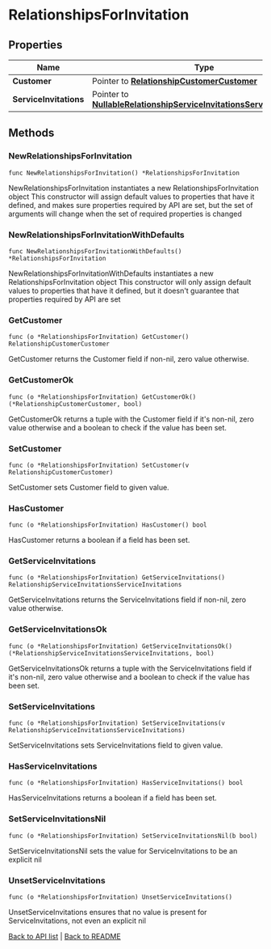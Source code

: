 # RelationshipsForInvitation

## Properties

Name | Type | Description | Notes
------------ | ------------- | ------------- | -------------
**Customer** | Pointer to [**RelationshipCustomerCustomer**](RelationshipCustomerCustomer.md) |  | [optional] 
**ServiceInvitations** | Pointer to [**NullableRelationshipServiceInvitationsServiceInvitations**](RelationshipServiceInvitationsServiceInvitations.md) |  | [optional] 

## Methods

### NewRelationshipsForInvitation

`func NewRelationshipsForInvitation() *RelationshipsForInvitation`

NewRelationshipsForInvitation instantiates a new RelationshipsForInvitation object
This constructor will assign default values to properties that have it defined,
and makes sure properties required by API are set, but the set of arguments
will change when the set of required properties is changed

### NewRelationshipsForInvitationWithDefaults

`func NewRelationshipsForInvitationWithDefaults() *RelationshipsForInvitation`

NewRelationshipsForInvitationWithDefaults instantiates a new RelationshipsForInvitation object
This constructor will only assign default values to properties that have it defined,
but it doesn't guarantee that properties required by API are set

### GetCustomer

`func (o *RelationshipsForInvitation) GetCustomer() RelationshipCustomerCustomer`

GetCustomer returns the Customer field if non-nil, zero value otherwise.

### GetCustomerOk

`func (o *RelationshipsForInvitation) GetCustomerOk() (*RelationshipCustomerCustomer, bool)`

GetCustomerOk returns a tuple with the Customer field if it's non-nil, zero value otherwise
and a boolean to check if the value has been set.

### SetCustomer

`func (o *RelationshipsForInvitation) SetCustomer(v RelationshipCustomerCustomer)`

SetCustomer sets Customer field to given value.

### HasCustomer

`func (o *RelationshipsForInvitation) HasCustomer() bool`

HasCustomer returns a boolean if a field has been set.

### GetServiceInvitations

`func (o *RelationshipsForInvitation) GetServiceInvitations() RelationshipServiceInvitationsServiceInvitations`

GetServiceInvitations returns the ServiceInvitations field if non-nil, zero value otherwise.

### GetServiceInvitationsOk

`func (o *RelationshipsForInvitation) GetServiceInvitationsOk() (*RelationshipServiceInvitationsServiceInvitations, bool)`

GetServiceInvitationsOk returns a tuple with the ServiceInvitations field if it's non-nil, zero value otherwise
and a boolean to check if the value has been set.

### SetServiceInvitations

`func (o *RelationshipsForInvitation) SetServiceInvitations(v RelationshipServiceInvitationsServiceInvitations)`

SetServiceInvitations sets ServiceInvitations field to given value.

### HasServiceInvitations

`func (o *RelationshipsForInvitation) HasServiceInvitations() bool`

HasServiceInvitations returns a boolean if a field has been set.

### SetServiceInvitationsNil

`func (o *RelationshipsForInvitation) SetServiceInvitationsNil(b bool)`

 SetServiceInvitationsNil sets the value for ServiceInvitations to be an explicit nil

### UnsetServiceInvitations
`func (o *RelationshipsForInvitation) UnsetServiceInvitations()`

UnsetServiceInvitations ensures that no value is present for ServiceInvitations, not even an explicit nil

[Back to API list](../README.md#documentation-for-api-endpoints) | [Back to README](../README.md)
